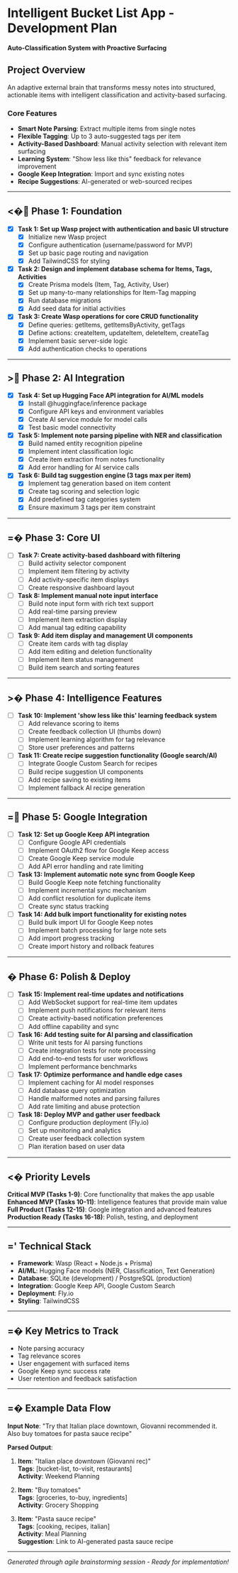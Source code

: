 # Intelligent Bucket List App - Development Plan

**Auto-Classification System with Proactive Surfacing**

## Project Overview

An adaptive external brain that transforms messy notes into structured, actionable items with intelligent classification and activity-based surfacing.

### Core Features
- **Smart Note Parsing**: Extract multiple items from single notes
- **Flexible Tagging**: Up to 3 auto-suggested tags per item
- **Activity-Based Dashboard**: Manual activity selection with relevant item surfacing
- **Learning System**: "Show less like this" feedback for relevance improvement
- **Google Keep Integration**: Import and sync existing notes
- **Recipe Suggestions**: AI-generated or web-sourced recipes

---

## <� **Phase 1: Foundation**

- [x] **Task 1: Set up Wasp project with authentication and basic UI structure**
  - [x] Initialize new Wasp project
  - [x] Configure authentication (username/password for MVP)
  - [x] Set up basic page routing and navigation
  - [x] Add TailwindCSS for styling

- [x] **Task 2: Design and implement database schema for Items, Tags, Activities**
  - [x] Create Prisma models (Item, Tag, Activity, User)
  - [x] Set up many-to-many relationships for Item-Tag mapping
  - [x] Run database migrations
  - [x] Add seed data for initial activities

- [x] **Task 3: Create Wasp operations for core CRUD functionality**
  - [x] Define queries: getItems, getItemsByActivity, getTags
  - [x] Define actions: createItem, updateItem, deleteItem, createTag
  - [x] Implement basic server-side logic
  - [x] Add authentication checks to operations

---

## > **Phase 2: AI Integration**

- [x] **Task 4: Set up Hugging Face API integration for AI/ML models**
  - [x] Install @huggingface/inference package
  - [x] Configure API keys and environment variables
  - [x] Create AI service module for model calls
  - [x] Test basic model connectivity

- [x] **Task 5: Implement note parsing pipeline with NER and classification**
  - [x] Build named entity recognition pipeline
  - [x] Implement intent classification logic
  - [x] Create item extraction from notes functionality
  - [x] Add error handling for AI service calls

- [x] **Task 6: Build tag suggestion engine (3 tags max per item)**
  - [x] Implement tag generation based on item content
  - [x] Create tag scoring and selection logic
  - [x] Add predefined tag categories system
  - [x] Ensure maximum 3 tags per item constraint

---

## =� **Phase 3: Core UI**

- [ ] **Task 7: Create activity-based dashboard with filtering**
  - [ ] Build activity selector component
  - [ ] Implement item filtering by activity
  - [ ] Add activity-specific item displays
  - [ ] Create responsive dashboard layout

- [ ] **Task 8: Implement manual note input interface**
  - [ ] Build note input form with rich text support
  - [ ] Add real-time parsing preview
  - [ ] Implement item extraction display
  - [ ] Add manual tag editing capability

- [ ] **Task 9: Add item display and management UI components**
  - [ ] Create item cards with tag display
  - [ ] Add item editing and deletion functionality
  - [ ] Implement item status management
  - [ ] Build item search and sorting features

---

## >� **Phase 4: Intelligence Features**

- [ ] **Task 10: Implement 'show less like this' learning feedback system**
  - [ ] Add relevance scoring to items
  - [ ] Create feedback collection UI (thumbs down)
  - [ ] Implement learning algorithm for tag relevance
  - [ ] Store user preferences and patterns

- [ ] **Task 11: Create recipe suggestion functionality (Google search/AI)**
  - [ ] Integrate Google Custom Search for recipes
  - [ ] Build recipe suggestion UI components
  - [ ] Add recipe saving to existing items
  - [ ] Implement fallback AI recipe generation

---

## = **Phase 5: Google Integration**

- [ ] **Task 12: Set up Google Keep API integration**
  - [ ] Configure Google API credentials
  - [ ] Implement OAuth2 flow for Google Keep access
  - [ ] Create Google Keep service module
  - [ ] Add API error handling and rate limiting

- [ ] **Task 13: Implement automatic note sync from Google Keep**
  - [ ] Build Google Keep note fetching functionality
  - [ ] Implement incremental sync mechanism
  - [ ] Add conflict resolution for duplicate items
  - [ ] Create sync status tracking

- [ ] **Task 14: Add bulk import functionality for existing notes**
  - [ ] Build bulk import UI for Google Keep notes
  - [ ] Implement batch processing for large note sets
  - [ ] Add import progress tracking
  - [ ] Create import history and rollback features

---

## � **Phase 6: Polish & Deploy**

- [ ] **Task 15: Implement real-time updates and notifications**
  - [ ] Add WebSocket support for real-time item updates
  - [ ] Implement push notifications for relevant items
  - [ ] Create activity-based notification preferences
  - [ ] Add offline capability and sync

- [ ] **Task 16: Add testing suite for AI parsing and classification**
  - [ ] Write unit tests for AI parsing functions
  - [ ] Create integration tests for note processing
  - [ ] Add end-to-end tests for user workflows
  - [ ] Implement performance benchmarks

- [ ] **Task 17: Optimize performance and handle edge cases**
  - [ ] Implement caching for AI model responses
  - [ ] Add database query optimization
  - [ ] Handle malformed notes and parsing failures
  - [ ] Add rate limiting and abuse protection

- [ ] **Task 18: Deploy MVP and gather user feedback**
  - [ ] Configure production deployment (Fly.io)
  - [ ] Set up monitoring and analytics
  - [ ] Create user feedback collection system
  - [ ] Plan iteration based on user data

---

## <� **Priority Levels**

**Critical MVP (Tasks 1-9)**: Core functionality that makes the app usable  
**Enhanced MVP (Tasks 10-11)**: Intelligence features that provide main value  
**Full Product (Tasks 12-15)**: Google integration and advanced features  
**Production Ready (Tasks 16-18)**: Polish, testing, and deployment

---

## =' **Technical Stack**

- **Framework**: Wasp (React + Node.js + Prisma)
- **AI/ML**: Hugging Face models (NER, Classification, Text Generation)
- **Database**: SQLite (development) / PostgreSQL (production)
- **Integration**: Google Keep API, Google Custom Search
- **Deployment**: Fly.io
- **Styling**: TailwindCSS

---

## =� **Key Metrics to Track**

- Note parsing accuracy
- Tag relevance scores
- User engagement with surfaced items
- Google Keep sync success rate
- User retention and feedback satisfaction

---

## =� **Example Data Flow**

**Input Note**: "Try that Italian place downtown, Giovanni recommended it. Also buy tomatoes for pasta sauce recipe"

**Parsed Output**:
1. **Item**: "Italian place downtown (Giovanni rec)"  
   **Tags**: [bucket-list, to-visit, restaurants]  
   **Activity**: Weekend Planning

2. **Item**: "Buy tomatoes"  
   **Tags**: [groceries, to-buy, ingredients]  
   **Activity**: Grocery Shopping

3. **Item**: "Pasta sauce recipe"  
   **Tags**: [cooking, recipes, italian]  
   **Activity**: Meal Planning  
   **Suggestion**: Link to AI-generated pasta sauce recipe

---

*Generated through agile brainstorming session - Ready for implementation!*